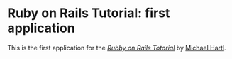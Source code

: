 # Ruby on Rails Tutorial: first application

This is the first application for the 
[*Rubby on Rails Totorial*](gttp://railstutorial.org/)
by [Michael Hartl](http://michaelhartle.com/).

